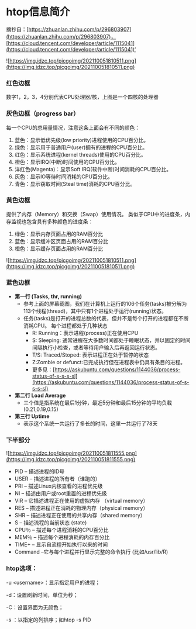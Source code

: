 # htop信息简介

<!--
Tags: 所有用户可食用
category: Linux奇技淫巧
description: htop的每一栏大致展示的信息介绍
-->

摘抄自：[https://zhuanlan.zhihu.com/p/296803907](https://zhuanlan.zhihu.com/p/296803907)，[https://cloud.tencent.com/developer/article/1115041](https://cloud.tencent.com/developer/article/1115041)‘

![https://img.idzc.top/picgoimg/202110051810511.png](https://img.idzc.top/picgoimg/202110051810511.png)

### **红色边框**

数字1，2，3，4分别代表CPU处理器/核，上图是一个四核的处理器

### **灰色边框（progress bar）**

每一个CPU的总用量情况，注意这条上面会有不同的颜色：

1. 蓝色：显示低优先级(low priority)进程使用的CPU百分比。
2. 绿色：显示用于普通用户(user)拥有的进程的CPU百分比。
3. 红色：显示系统进程(kernel threads)使用的CPU百分比。
4. 橙色：显示IRQ(中断)时间使用的CPU百分比。
5. 洋红色(Magenta)：显示Soft IRQ(软件中断)时间消耗的CPU百分比。
6. 灰色：显示IO等待时间消耗的CPU百分比。
7. 青色：显示窃取时间(Steal time)消耗的CPU百分比。

### **黄色边框**

提供了内存（Memory）和交换（Swap）使用情况。 类似于CPU中的进度条，内存监视也包含具有多种颜色的进度条：

1. 绿色：显示内存页面占用的RAM百分比
2. 蓝色：显示缓冲区页面占用的RAM百分比
3. 橙色：显示缓存页面占用的RAM百分比

![https://img.idzc.top/picgoimg/202110051810511.png](https://img.idzc.top/picgoimg/202110051810511.png)

### **蓝色边框**

- **第一行 (Tasks, thr, running)**
    - 参考上面的屏幕截图，我们在计算机上运行的106个任务(tasks)被分解为113个线程(thread)，其中只有1个进程处于运行(running)状态。
    - 任务(tasks)是打开的进程总数的代表，但并不是每个打开的进程都在不断消耗CPU。 每个进程都处于几种状态
        - R: Running：表示进程(process)正在使用CPU
        - S: Sleeping: 通常进程在大多数时间都处于睡眠状态，并以固定的时间间隔执行小检查，或者等待用户输入后再返回运行状态。
        - T/S: Traced/Stoped: 表示进程正在处于暂停的状态
        - Z:Zombie or defunct:已完成执行但在进程表中仍具有条目的进程。
        - 更多见：[https://askubuntu.com/questions/1144036/process-status-of-s-s-s-sl](https://askubuntu.com/questions/1144036/process-status-of-s-s-s-sl)
- **第二行 Load Average**
    - 三个值是指系统在最后1分钟，最近5分钟和最后15分钟的平均负载 (0.21,0.19,0.15)
- **第三行 Uptime**
    - 表示这个系统一共运行了多长的时间，这里一共运行了78天
    

### **下半部分**

![https://img.idzc.top/picgoimg/202110051811555.png](https://img.idzc.top/picgoimg/202110051811555.png)

- PID – 描述进程的ID号
- USER – 描述进程的所有者（谁跑的）
- PRI – 描述Linux内核查看的进程优先级
- NI – 描述由用户或root重置的进程优先级
- VIR – 它描述进程正在使用的虚拟内存 （virtual memory）
- RES – 描述进程正在消耗的物理内存（physical memory）
- SHR – 描述进程正在使用的共享内存（shared memory）
- S – 描述流程的当前状态 (state)
- CPU％ – 描述每个进程消耗的CPU百分比
- MEM％ – 描述每个进程消耗的内存百分比
- TIME+ – 显示自流程开始执行以来的时间
- Command –它与每个进程并行显示完整的命令执行 (比如/usr/lib/R)

### htop选项：

-u \<username>：显示指定用户的进程；

-d：设置刷新时间，单位为秒；

-C：设置界面为无颜色；

-s ：以指定的列排序；如htop -s PID

<!--Valine-->